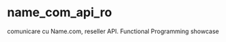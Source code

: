 name_com_api_ro
===============

comunicare cu Name.com, reseller API. Functional Programming showcase
